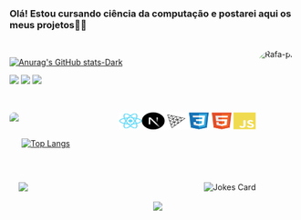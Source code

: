 ### Olá! Estou cursando ciência da computação e postarei aqui os meus projetos💖🔭
<!--
**anmawxz/anmawxz** is a ✨ _special_ ✨ repository because its `README.md` (this file) appears on your GitHub profile.
-->
<br>

<!--pink keyboard gif-->
<img align="right" alt="Rafa-pic" height="250" style="border-radius:50px;" src="https://64.media.tumblr.com/80c31342301504b079e7e2079a06b4be/2a6086fc28a4d516-21/s500x750/7ca7b15c7e85b4d1a4dc363bf3d1fafa58c44ba1.gifv">

<!--stats card by anuraghzra-->
[![Anurag's GitHub stats-Dark](https://github-readme-stats.vercel.app/api?username=anmawxz&show_icons=true&theme=radical#gh-dark-mode-only)](https://github.com/anuraghazra/github-readme-stats#gh-dark-mode-only)

<!--linkedin button and some cute gifs I found-->
<div> 
  <img src="https://media.giphy.com/media/VgCDAzcKvsR6OM0uWg/giphy.gif" width="50">
  <a href="https://www.linkedin.com/in/ang%C3%A9lica-martiniano-295b461a8" target="_blank"><img src="https://img.shields.io/badge/-LinkedIn-%230077B5?style=for-the-badge&logo=linkedin&logoColor=white" target="_blank"></a> 
  <img src="https://media.giphy.com/media/WUlplcMpOCEmTGBtBW/giphy.gif" width="50">
</div>



  ##


<div style="display: inline_block"><br>
  <!--cyber gif-->
  <img align="left" height="250" style="border-radius:50px;" src="https://github.com/thomas10-10/foo-Wallpaper-Feh-Gif/blob/master/desktop-animation2.gif">
  <!--language icons-->
  <img align="right" height="30" width="40" src="https://raw.githubusercontent.com/devicons/devicon/master/icons/javascript/javascript-plain.svg">
  <img align="right" height="30" width="40" src="https://raw.githubusercontent.com/devicons/devicon/master/icons/html5/html5-original.svg">
  <img align="right" height="30" width="40" src="https://raw.githubusercontent.com/devicons/devicon/master/icons/css3/css3-original.svg">
  <img align="right" height="30" width="40" src="https://raw.githubusercontent.com/devicons/devicon/master/icons/threejs/threejs-original.svg">
  <img align="right" height="30" width="40" src="https://raw.githubusercontent.com/devicons/devicon/master/icons/nextjs/nextjs-original.svg">
  <img align="right" height="30" width="40" src="https://raw.githubusercontent.com/devicons/devicon/master/icons/react/react-original.svg">
</div>
<br>
  

  ##
  
  
<!--psyducks div img with a sm images for the sake of css margin-->
<div style="display: inline_block">
  <img align="left" src="span.png" width="5">  
</div>

<!--language stats by anuraghazra-->
[![Top Langs](https://github-readme-stats.vercel.app/api/top-langs/?username=anmawxz&layout=compact&langs_count=7&theme=radical#gh-dark-mode-only)](https://github.com/anuraghazra/github-readme-stats#gh-dark-mode-only)

<br>


  ##


<img align="left" src="https://media.tenor.com/nh5GiWZW1g4AAAAC/psyduck-floaty.gif" width="200">



<!--true treasure-->
<img align="right" src="https://readme-jokes.vercel.app/api?hideBorder&theme=cobalt&qColor=%23944bcc&aColor=%23bbdb51" alt="Jokes Card" />


<br />
<br />

<div align="center" >
  <a href="https://skillicons.dev"   >
    <img src="https://skillicons.dev/icons?i=git,vscode,javascript,typescript,css,html,react,next,tailwind,sass,nodejs,express,nest,vue,docker,figma,github,jest,materialui,linux,postman,styledcomponents,vercel,vite,bootstrap,mongodb,postgres,discord,linkedin,instagram" />
  </a>
</div>

